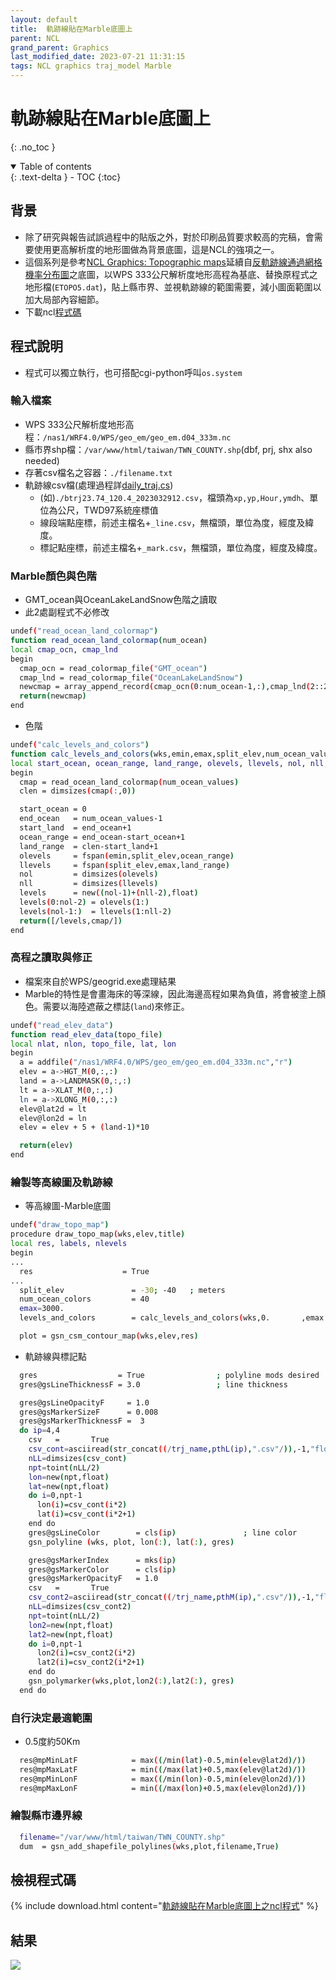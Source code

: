 ```yaml
---
layout: default
title:  軌跡線貼在Marble底圖上
parent: NCL
grand_parent: Graphics
last_modified_date: 2023-07-21 11:31:15
tags: NCL graphics traj_model Marble
---
```


# 軌跡線貼在Marble底圖上

{: .no_toc }

<details open markdown="block">
  <summary>
    Table of contents
  </summary>
  {: .text-delta }
- TOC
{:toc}
</details>

## 背景

- 除了研究與報告試誤過程中的貼版之外，對於印刷品質要求較高的完稿，會需要使用更高解析度的地形圖做為背景底圖，這是NCL的強項之一。
- 這個系列是參考[NCL Graphics: Topographic maps](https://www.ncl.ucar.edu/Applications/topo.shtml)延續自[反軌跡線通過網格機率分布圖](https://sinotec2.github.io/Focus-on-Air-Quality/utilities/Graphics/NCL/prob2png/)之底圖，以WPS 333公尺解析度地形高程為基底、替換原程式之地形檔(`ETOPO5.dat`)，貼上縣市界、並視軌跡線的範圍需要，減小圖面範圍以加大局部內容細節。
- 下載ncl[程式碼](./taiMarbleScale.ncl)

## 程式說明

- 程式可以獨立執行，也可搭配cgi-python呼叫`os.system`

### 輸入檔案

- WPS 333公尺解析度地形高程：`/nas1/WRF4.0/WPS/geo_em/geo_em.d04_333m.nc`
- 縣市界shp檔：`/var/www/html/taiwan/TWN_COUNTY.shp`(dbf, prj, shx also needed)
- 存著csv檔名之容器：`./filename.txt`
- 軌跡線csv檔(處理過程詳[daily_traj.cs](../../../TrajModels/ftuv10/daily_traj_cs.md))
  - (如)`./btrj23.74_120.4_2023032912.csv`，檔頭為`xp,yp,Hour,ymdh`、單位為公尺，TWD97系統座標值
  - 線段端點座標，前述主檔名+`_line.csv`，無檔頭，單位為度，經度及緯度。
  - 標記點座標，前述主檔名+`_mark.csv`，無檔頭，單位為度，經度及緯度。

### Marble顏色與色階

- GMT_ocean與OceanLakeLandSnow色階之讀取
- 此2處副程式不必修改

```bash
undef("read_ocean_land_colormap")
function read_ocean_land_colormap(num_ocean)
local cmap_ocn, cmap_lnd
begin
  cmap_ocn = read_colormap_file("GMT_ocean")
  cmap_lnd = read_colormap_file("OceanLakeLandSnow")
  newcmap = array_append_record(cmap_ocn(0:num_ocean-1,:),cmap_lnd(2::2,:),0)
  return(newcmap)
end
```

- 色階

```bash
undef("calc_levels_and_colors")
function calc_levels_and_colors(wks,emin,emax,split_elev,num_ocean_values)
local start_ocean, ocean_range, land_range, olevels, llevels, nol, nll, clen
begin
  cmap = read_ocean_land_colormap(num_ocean_values)
  clen = dimsizes(cmap(:,0))

  start_ocean = 0
  end_ocean   = num_ocean_values-1
  start_land  = end_ocean+1
  ocean_range = end_ocean-start_ocean+1
  land_range  = clen-start_land+1
  olevels     = fspan(emin,split_elev,ocean_range)
  llevels     = fspan(split_elev,emax,land_range)
  nol         = dimsizes(olevels)
  nll         = dimsizes(llevels)
  levels      = new((nol-1)+(nll-2),float)
  levels(0:nol-2) = olevels(1:)
  levels(nol-1:)  = llevels(1:nll-2)
  return([/levels,cmap/])
end
```

### 高程之讀取與修正

- 檔案來自於WPS/geogrid.exe處理結果
- Marble的特性是會畫海床的等深線，因此海邊高程如果為負值，將會被塗上顏色。需要以海陸遮蔽之標誌(`land`)來修正。

```bash
undef("read_elev_data")
function read_elev_data(topo_file)
local nlat, nlon, topo_file, lat, lon
begin
  a = addfile("/nas1/WRF4.0/WPS/geo_em/geo_em.d04_333m.nc","r")
  elev = a->HGT_M(0,:,:)
  land = a->LANDMASK(0,:,:)
  lt = a->XLAT_M(0,:,:)
  ln = a->XLONG_M(0,:,:)
  elev@lat2d = lt
  elev@lon2d = ln
  elev = elev + 5 + (land-1)*10

  return(elev)
end
```

### 繪製等高線圖及軌跡線

- 等高線圖-Marble底圖

```bash
undef("draw_topo_map")
procedure draw_topo_map(wks,elev,title)
local res, labels, nlevels
begin
...
  res                    = True
...
  split_elev               = -30; -40   ; meters
  num_ocean_colors         = 40
  emax=3000.
  levels_and_colors        = calc_levels_and_colors(wks,0.       ,emax     ,split_elev,num_ocean_colors)

  plot = gsn_csm_contour_map(wks,elev,res)
```

- 軌跡線與標記點

```bash
  gres                  = True                ; polyline mods desired
  gres@gsLineThicknessF = 3.0                 ; line thickness

  gres@gsLineOpacityF     = 1.0
  gres@gsMarkerSizeF      = 0.008
  gres@gsMarkerThicknessF =  3
  do ip=4,4
    csv   =       True
    csv_cont=asciiread(str_concat((/trj_name,pthL(ip),".csv"/)),-1,"float")
    nLL=dimsizes(csv_cont)
    npt=toint(nLL/2)
    lon=new(npt,float)
    lat=new(npt,float)
    do i=0,npt-1
      lon(i)=csv_cont(i*2)
      lat(i)=csv_cont(i*2+1)
    end do
    gres@gsLineColor        = cls(ip)               ; line color
    gsn_polyline (wks, plot, lon(:), lat(:), gres)

    gres@gsMarkerIndex      = mks(ip)
    gres@gsMarkerColor      = cls(ip)
    gres@gsMarkerOpacityF   = 1.0
    csv   =       True
    csv_cont2=asciiread(str_concat((/trj_name,pthM(ip),".csv"/)),-1,"float")
    nLL=dimsizes(csv_cont2)
    npt=toint(nLL/2)
    lon2=new(npt,float)
    lat2=new(npt,float)
    do i=0,npt-1
      lon2(i)=csv_cont2(i*2)
      lat2(i)=csv_cont2(i*2+1)
    end do
    gsn_polymarker(wks,plot,lon2(:),lat2(:), gres)
  end do
```


### 自行決定最適範圍

- 0.5度約50Km 

```bash
  res@mpMinLatF            = max((/min(lat)-0.5,min(elev@lat2d)/))       ; zoom in on map
  res@mpMaxLatF            = min((/max(lat)+0.5,max(elev@lat2d)/))
  res@mpMinLonF            = max((/min(lon)-0.5,min(elev@lon2d)/))
  res@mpMaxLonF            = min((/max(lon)+0.5,max(elev@lon2d)/))
```

### 繪製縣市邊界線

```bash
  filename="/var/www/html/taiwan/TWN_COUNTY.shp"
  dum  = gsn_add_shapefile_polylines(wks,plot,filename,True)
```

## 檢視程式碼

{% include download.html content="[軌跡線貼在Marble底圖上之ncl程式](https://github.com/sinotec2/Focus-on-Air-Quality/blob/main/utilities/Graphics/NCL/taiMarbleScale.ncl)" %}
## 結果

![](../../attachments/2023-07-21-09-25-35.png)
